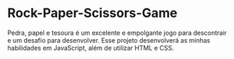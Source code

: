# Rock-Paper-Scissors-Game
Pedra, papel e tesoura é um excelente e empolgante jogo para descontrair e um desafio para desenvolver. Esse projeto desenvolverá as minhas habilidades em JavaScript, além de utilizar HTML e CSS.
